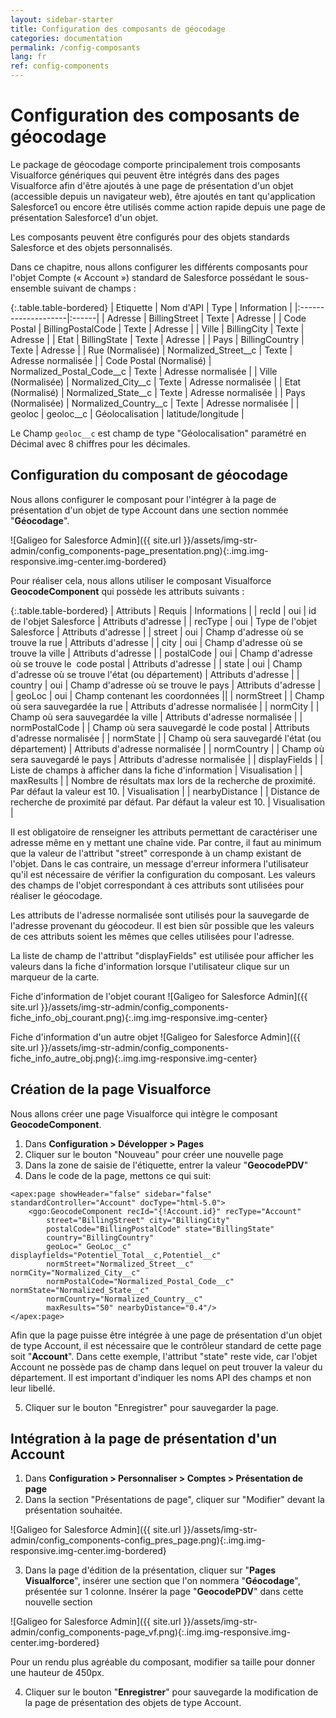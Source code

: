```yaml
---
layout: sidebar-starter
title: Configuration des composants de géocodage
categories: documentation
permalink: /config-composants
lang: fr
ref: config-components
---
```


# Configuration des composants de géocodage

Le package de géocodage comporte principalement trois composants Visualforce génériques qui peuvent être intégrés dans des pages Visualforce afin d'être ajoutés à une page de présentation d'un objet (accessible depuis un navigateur web), être ajoutés en tant qu'application Salesforce1 ou encore être utilisés comme action rapide depuis une page de présentation Salesforce1 d'un objet.

Les composants peuvent être configurés pour des objets standards Salesforce et des objets personnalisés.

Dans ce chapitre, nous allons configurer les différents composants pour l'objet Compte (« Account ») standard de Salesforce possédant le sous-ensemble suivant de champs :

{:.table.table-bordered}
| Etiquette | Nom d'API | Type | Information |
|:--------------------|:------|
| Adresse                 | BillingStreet             | Texte           | Adresse |
| Code Postal             | BillingPostalCode         | Texte           | Adresse |
| Ville                   | BillingCity               | Texte           | Adresse |
| Etat                    | BillingState              | Texte           | Adresse |
| Pays                    | BillingCountry            | Texte           | Adresse |
| Rue (Normalisée)        | Normalized_Street__c      | Texte           | Adresse normalisée |
| Code Postal (Normalisé) | Normalized_Postal_Code__c | Texte           | Adresse normalisée |
| Ville (Normalisée)      | Normalized_City__c        | Texte           | Adresse normalisée |
| Etat (Normalisé)        | Normalized_State__c       | Texte           | Adresse normalisée |
| Pays (Normalisée)       | Normalized_Country__c     | Texte           | Adresse normalisée |
| geoloc                  | geoloc__c                 | Géolocalisation | latitude/longitude |

Le Champ <code>geoloc__c</code> est champ de type "Géolocalisation" paramétré en Décimal avec 8 chiffres pour les décimales.

## Configuration du composant de géocodage

Nous allons configurer le composant pour l'intégrer à la page de présentation d'un objet de type Account dans une section nommée "**Géocodage**".

![Galigeo for Salesforce Admin]({{ site.url }}/assets/img-str-admin/config_components-page_presentation.png){:.img.img-responsive.img-center.img-bordered}

Pour réaliser cela, nous allons utiliser le composant Visualforce **GeocodeComponent** qui possède les attributs suivants :

{:.table.table-bordered}
| Attributs      | Requis | Informations |
| recId          | oui    | id de l'objet Salesforce | Attributs d'adresse |
| recType        | oui    | Type de l'objet Salesforce | Attributs d'adresse |
| street         | oui    | Champ d'adresse où se trouve la rue | Attributs d'adresse |
| city           | oui    | Champ d'adresse où se trouve la ville | Attributs d'adresse |
| postalCode     | oui    | Champ d'adresse où se trouve le  code postal | Attributs d'adresse |
| state          | oui    | Champ d'adresse où se trouve l'état (ou département) | Attributs d'adresse |
| country        | oui    | Champ d'adresse où se trouve le pays | Attributs d'adresse |
| geoLoc         | oui    | Champ contenant les coordonnées ||
| normStreet     |        | Champ où sera sauvegardée la rue | Attributs d'adresse normalisée |
| normCity       |        | Champ où sera sauvegardée la ville | Attributs d'adresse normalisée |
| normPostalCode |        | Champ où sera sauvegardé le code postal | Attributs d'adresse normalisée |
| normState      |        | Champ où sera sauvegardé l'état (ou département) | Attributs d'adresse normalisée |
| normCountry    |        | Champ où sera sauvegardé le pays | Attributs d'adresse normalisée |
| displayFields  |        | Liste de champs à afficher dans la fiche d'information | Visualisation |
| maxResults     |        | Nombre de résultats max lors de la recherche de proximité. Par défaut la valeur est 10. | Visualisation |
| nearbyDistance |        | Distance de recherche de proximité par défaut. Par défaut la valeur est 10. | Visualisation |

Il est obligatoire de renseigner les attributs permettant de caractériser une adresse même en y mettant une chaîne vide. Par contre, il faut au minimum que la valeur de l'attribut "street" corresponde à un champ existant de l'objet. Dans le cas contraire, un message d'erreur informera l'utilisateur qu'il est nécessaire de vérifier la configuration du composant. Les valeurs des champs de l'objet correspondant à ces attributs sont utilisées pour réaliser le géocodage.

Les attributs de l'adresse normalisée sont utilisés pour la sauvegarde de l'adresse provenant du géocodeur. Il est bien sûr possible que les valeurs de ces attributs soient les mêmes que celles utilisées pour l'adresse.

La liste de champ de l'attribut "displayFields" est utilisée pour afficher les valeurs dans la fiche d'information lorsque l'utilisateur clique sur un marqueur de la carte.

Fiche d'information de l'objet courant
![Galigeo for Salesforce Admin]({{ site.url }}/assets/img-str-admin/config_components-fiche_info_obj_courant.png){:.img.img-responsive.img-center}

Fiche d'information d'un autre objet
![Galigeo for Salesforce Admin]({{ site.url }}/assets/img-str-admin/config_components-fiche_info_autre_obj.png){:.img.img-responsive.img-center}

## Création de la page Visualforce

Nous allons créer une page Visualforce qui intègre le composant **GeocodeComponent**.

1.	Dans **Configuration > Développer > Pages**
2.	Cliquer sur le bouton "Nouveau" pour créer une nouvelle page
3.	Dans la zone de saisie de l'étiquette, entrer la valeur "**GeocodePDV**"
4.	Dans le code de la page, mettons ce qui suit:

```
<apex:page showHeader="false" sidebar="false" standardController="Account" docType="html-5.0">
    <ggo:GeocodeComponent recId="{!Account.id}" recType="Account" 
        street="BillingStreet" city="BillingCity" 
        postalCode="BillingPostalCode" state="BillingState" 
        country="BillingCountry" 
        geoLoc=" GeoLoc__c"  displayfields="Potentiel_Total__c,Potentiel__c" 
        normStreet="Normalized_Street__c" normCity="Normalized_City__c" 
        normPostalCode="Normalized_Postal_Code__c" normState="Normalized_State__c" 
        normCountry="Normalized_Country__c"  
        maxResults="50" nearbyDistance="0.4"/>
</apex:page>
```

Afin que la page puisse être intégrée à une page de présentation d'un objet de type Account, il est nécessaire que le contrôleur standard de cette page soit "**Account**".
Dans cette exemple, l'attribut "state" reste vide, car l'objet Account ne possède pas de champ dans lequel on peut trouver la valeur du département.
Il est important d'indiquer les noms API des champs et non leur libellé. 

5.	Cliquer sur le bouton "Enregistrer" pour sauvegarder la page.

## Intégration à la page de présentation d'un Account

1.	Dans **Configuration > Personnaliser > Comptes > Présentation de page**
2.	Dans la section "Présentations de page", cliquer sur "Modifier" devant la présentation souhaitée.

![Galigeo for Salesforce Admin]({{ site.url }}/assets/img-str-admin/config_components-config_pres_page.png){:.img.img-responsive.img-center.img-bordered}

3.	Dans la page d'édition de la présentation, cliquer sur "**Pages Visualforce**", insérer une section que l'on nommera "**Géocodage**", présentée sur 1 colonne.
Insérer la page "**GeocodePDV**" dans cette nouvelle section

![Galigeo for Salesforce Admin]({{ site.url }}/assets/img-str-admin/config_components-page_vf.png){:.img.img-responsive.img-center.img-bordered}

Pour un rendu plus agréable du composant, modifier sa taille pour donner une hauteur de 450px. 

4.	Cliquer sur le bouton "**Enregistrer**" pour sauvegarde la modification de la page de présentation des objets de type Account.
